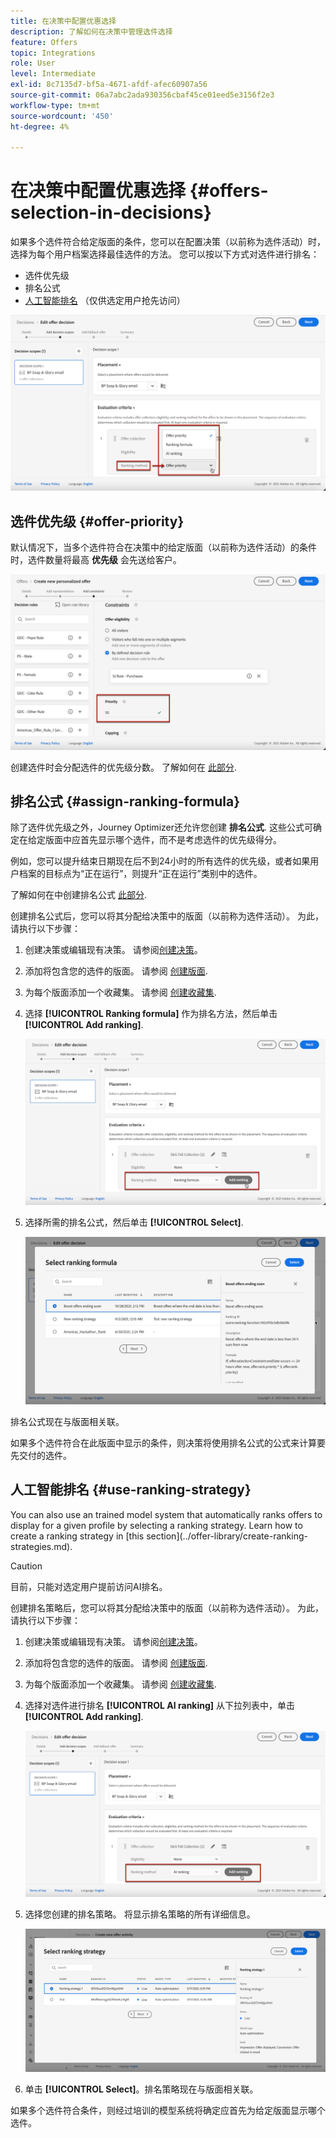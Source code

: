 ```yaml
---
title: 在决策中配置优惠选择
description: 了解如何在决策中管理选件选择
feature: Offers
topic: Integrations
role: User
level: Intermediate
exl-id: 8c7135d7-bf5a-4671-afdf-afec60907a56
source-git-commit: 06a7abc2ada930356cbaf45ce01eed5e3156f2e3
workflow-type: tm+mt
source-wordcount: '450'
ht-degree: 4%

---
```


# 在决策中配置优惠选择 {#offers-selection-in-decisions}

如果多个选件符合给定版面的条件，您可以在配置决策（以前称为选件活动）时，选择为每个用户档案选择最佳选件的方法。 您可以按以下方式对选件进行排名：
* 选件优先级
* 排名公式
* [人工智能排名](#use-ranking-strategy) （仅供选定用户抢先访问）

![](../../assets/offer-rank-by.png)

## 选件优先级 {#offer-priority}

默认情况下，当多个选件符合在决策中的给定版面（以前称为选件活动）的条件时，选件数量将最高 **优先级** 会先送给客户。

![](../../assets/offer-priority.png)

创建选件时会分配选件的优先级分数。 了解如何在 [此部分](../offer-library/creating-personalized-offers.md).

## 排名公式 {#assign-ranking-formula}

除了选件优先级之外，Journey Optimizer还允许您创建 **排名公式**. 这些公式可确定在给定版面中应首先显示哪个选件，而不是考虑选件的优先级得分。

例如，您可以提升结束日期现在后不到24小时的所有选件的优先级，或者如果用户档案的目标点为“正在运行”，则提升“正在运行”类别中的选件。

了解如何在中创建排名公式 [此部分](../offer-library/create-ranking-formulas.md).

创建排名公式后，您可以将其分配给决策中的版面（以前称为选件活动）。 为此，请执行以下步骤：

1. 创建决策或编辑现有决策。 请参阅[创建决策](../offer-activities/create-offer-activities.md)。

1. 添加将包含您的选件的版面。 请参阅 [创建版面](../offer-library/creating-placements.md).

1. 为每个版面添加一个收藏集。 请参阅 [创建收藏集](../offer-library/creating-collections.md).

1. 选择 **[!UICONTROL Ranking formula]** 作为排名方法，然后单击 **[!UICONTROL Add ranking]**.

   ![](../../assets/offer-activity-ranking.png)

1. 选择所需的排名公式，然后单击 **[!UICONTROL Select]**.

   ![](../../assets/ranking-selection.png)

排名公式现在与版面相关联。

如果多个选件符合在此版面中显示的条件，则决策将使用排名公式的公式来计算要先交付的选件。

## 人工智能排名 {#use-ranking-strategy}

<!--If you are an [Adobe Experience Platform](https://experienceleague.adobe.com/docs/experience-platform/landing/home.html){target="_blank"} user leveraging the **Offer Decisioning** application service,-->You can also use an trained model system that automatically ranks offers to display for a given profile by selecting a ranking strategy. Learn how to create a ranking strategy in [this section](../offer-library/create-ranking-strategies.md).

>[!CAUTION]
>
>目前，只能对选定用户提前访问AI排名。

创建排名策略后，您可以将其分配给决策中的版面（以前称为选件活动）。 为此，请执行以下步骤：

1. 创建决策或编辑现有决策。 请参阅[创建决策](../offer-activities/create-offer-activities.md)。

1. 添加将包含您的选件的版面。 请参阅 [创建版面](../offer-library/creating-placements.md).

1. 为每个版面添加一个收藏集。 请参阅 [创建收藏集](../offer-library/creating-collections.md).

1. 选择对选件进行排名 **[!UICONTROL AI ranking]** 从下拉列表中，单击 **[!UICONTROL Add ranking]**.

   ![](../../assets/ranking-selection-ai-ranking.png)

1. 选择您创建的排名策略。 将显示排名策略的所有详细信息。

   ![](../../assets/ranking-selection-ai-ranking-selected.png)

1. 单击 **[!UICONTROL Select]**。排名策略现在与版面相关联。

如果多个选件符合条件，则经过培训的模型系统将确定应首先为给定版面显示哪个选件。

